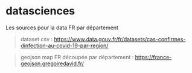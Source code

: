 # datasciences

Les sources pour la data FR par département 
> dataset csv  : https://www.data.gouv.fr/fr/datasets/cas-confirmes-dinfection-au-covid-19-par-region/

> geojson map FR découpée par département : https://france-geojson.gregoiredavid.fr/
